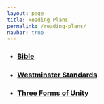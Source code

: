 ```yaml
---
layout: page
title: Reading Plans
permalink: /reading-plans/
navbar: true
---
```


<ul>
  <li><h3><a href="{% link pages/reading-plans/Bible-plans.md %}">Bible</a></h3></li>
  <li><h3><a href="{% link pages/reading-plans/westminster-plans.md %}">Westminster Standards</a></h3></li>
  <!-- <li><h3><a href="{% link pages/reading-plans/wcf-plans.md %}">Westminster Confession of Faith</a></h3></li>
  <li><h3><a href="{% link pages/reading-plans/wlc-plans.md %}">Westminster Larger Catechism</a></h3></li>
  <li><h3><a href="{% link pages/reading-plans/wsc-plans.md %}">Westminster Shorter Catechism</a></h3></li> -->
  <li><h3><a href="{% link pages/reading-plans/three-forms-plans.md %}">Three Forms of Unity</a></h3></li>
  <!--<li><h3><a href="{% link pages/reading-plans/bc-plans.md %}">Belgic Confession</a></h3></li> -->
</ul>